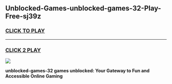 
## Unblocked-Games-unblocked-games-32-Play-Free-sj39z
<h3>
<a href="https://premium76.site?title=unblocked-games-32&ref=18A">CLICK TO PLAY</a></h3>
<hr>

<h3>
<a href="https://premium76.site?title=unblocked-games-32&ref=18A">CLICK 2 PLAY</a>
  
</h3>

<a href="https://premium76.site?title=unblocked-games-32&ref=18A"><img src="https://clearcache.store/games.png"></a>


**unblocked-games-32 games unblocked: Your Gateway to Fun and Accessible Online Gaming**

